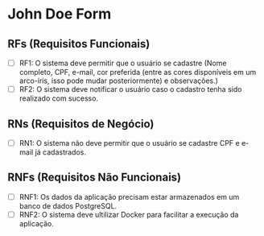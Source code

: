 # John Doe Form

## RFs (Requisitos Funcionais)

- [ ] RF1: O sistema deve permitir que o usuário se cadastre (Nome completo, CPF, e-mail, cor
preferida (entre as cores disponíveis em um arco-íris, isso pode mudar
posteriormente) e observações.)
- [ ] RF2: O sistema deve notificar o usuário caso o cadastro tenha sido realizado com sucesso.

## RNs (Requisitos de Negócio)

- [ ] RN1: O sistema não deve permitir que o usuário se cadastre CPF e e-mail já cadastrados. 

## RNFs (Requisitos Não Funcionais)

- [ ] RNF1: Os dados da aplicação precisam estar armazenados em um banco de dados PostgreSQL.
- [ ] RNF2: O sistema deve ultilizar Docker para facilitar a execução da aplicação.